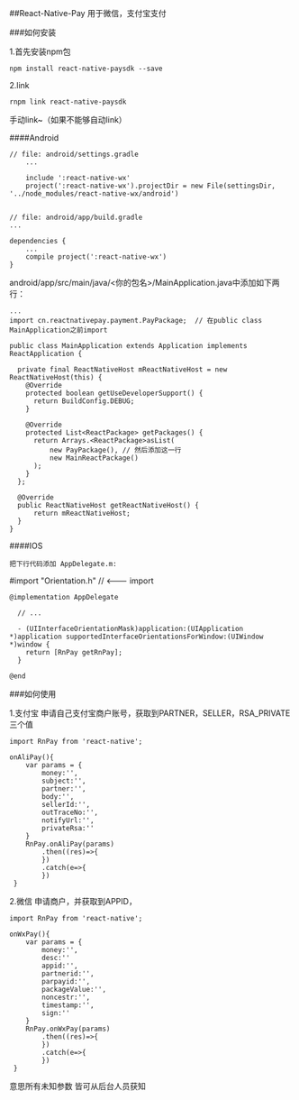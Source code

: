 ﻿##React-Native-Pay
用于微信，支付宝支付

###如何安装

1.首先安装npm包

	npm install react-native-paysdk --save
2.link

	rnpm link react-native-paysdk
手动link~（如果不能够自动link）

####Android

	// file: android/settings.gradle
		...
 
		include ':react-native-wx'
		project(':react-native-wx').projectDir = new File(settingsDir, '../node_modules/react-native-wx/android')


	// file: android/app/build.gradle
	...
	 
	dependencies {
	    ...
	    compile project(':react-native-wx')
	}

android/app/src/main/java/<你的包名>/MainApplication.java中添加如下两行：


	...
	import cn.reactnativepay.payment.PayPackage;  // 在public class MainApplication之前import 
	 
	public class MainApplication extends Application implements ReactApplication {
	 
	  private final ReactNativeHost mReactNativeHost = new ReactNativeHost(this) {
	    @Override
	    protected boolean getUseDeveloperSupport() {
	      return BuildConfig.DEBUG;
	    }
	 
	    @Override
	    protected List<ReactPackage> getPackages() {
	      return Arrays.<ReactPackage>asList(
	          new PayPackage(), // 然后添加这一行 
	          new MainReactPackage()
	      );
	    }
	  };
	 
	  @Override
	  public ReactNativeHost getReactNativeHost() {
	      return mReactNativeHost;
	  }
	}

####IOS

	把下行代码添加 AppDelegate.m:

#import "Orientation.h" // <--- import

	@implementation AppDelegate

	  // ...

	  - (UIInterfaceOrientationMask)application:(UIApplication *)application supportedInterfaceOrientationsForWindow:(UIWindow *)window {
	    return [RnPay getRnPay];
	  }

	@end

###如何使用

1.支付宝
	申请自己支付宝商户账号，获取到PARTNER，SELLER，RSA_PRIVATE三个值

	import RnPay from 'react-native';

	onAliPay(){
		var params = {
			money:'',
			subject:'',
			partner:'',
			body:'',
			sellerId:'',
			outTraceNo:'',
			notifyUrl:'',
			privateRsa:''
		}
		RnPay.onAliPay(params)
			.then((res)=>{
			})
			.catch(e=>{
			})
     }

2.微信
	申请商户，并获取到APPID，

	import RnPay from 'react-native';

	onWxPay(){
		var params = {
			money:'',
			desc:''
			appid:'',
			partnerid:'',
			parpayid:'',
			packageValue:'',
			noncestr:'',
			timestamp:'',
			sign:''
		}
		RnPay.onWxPay(params)
			.then((res)=>{
			})
			.catch(e=>{
			})
     }

意思所有未知参数 皆可从后台人员获知
